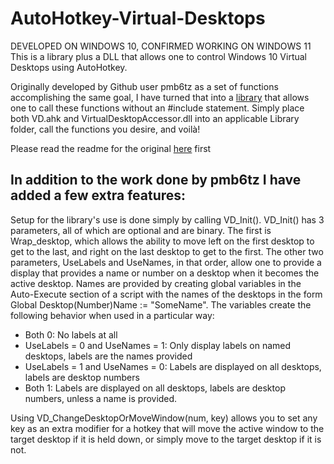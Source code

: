 # AutoHotkey-Virtual-Desktops
DEVELOPED ON WINDOWS 10, CONFIRMED WORKING ON WINDOWS 11
This is a library plus a DLL that allows one to control Windows 10 Virtual Desktops using AutoHotkey.

Originally developed by Github user pmb6tz as a set of functions accomplishing the same goal, I have turned that into a [library](https://www.autohotkey.com/docs/Functions.htm#lib) that allows one to call these functions without an #include statement. Simply place both VD.ahk and VirtualDesktopAccessor.dll into an applicable Library folder, call the functions you desire, and voilà!

Please read the readme for the original [here](https://github.com/pmb6tz/windows-desktop-switcher) first

## In addition to the work done by pmb6tz I have added a few extra features:

Setup for the library's use is done simply by calling VD_Init(). VD_Init() has 3 parameters, all of which are optional and are binary. The first is Wrap_desktop, which allows the ability to move left on the first desktop to get to the last, and right on the last desktop to get to the first. The other two parameters, UseLabels and UseNames, in that order, allow one to provide a display that provides a name or number on a desktop when it becomes the active desktop. Names are provided by creating global variables in the Auto-Execute section of a script with the names of the desktops in the form Global Desktop(Number)Name := "SomeName". The variables create the following behavior when used in a particular way:

* Both 0: No labels at all
* UseLabels = 0 and UseNames = 1: Only display labels on named desktops, labels are the names provided
* UseLabels = 1 and UseNames = 0: Labels are displayed on all desktops, labels are desktop numbers
* Both 1: Labels are displayed on all desktops, labels are desktop numbers, unless a name is provided.

Using VD_ChangeDesktopOrMoveWindow(num, key) allows you to set any key as an extra modifier for a hotkey that will move the active window to the target desktop if it is held down, or simply move to the target desktop if it is not.
